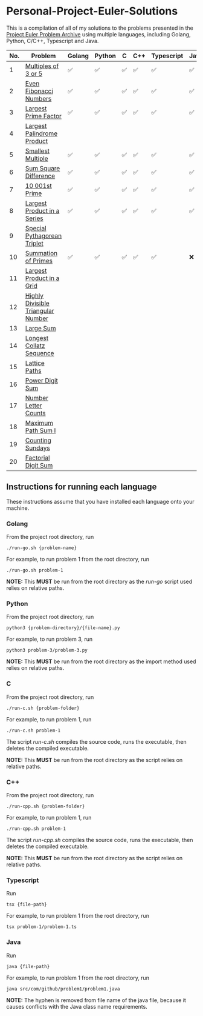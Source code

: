# Personal-Project-Euler-Solutions

This is a compilation of all of my solutions to the problems presented in the [Project Euler Problem Archive](https://projecteuler.net/archives) using multiple languages, including Golang, Python, C/C++, Typescript and Java.

| __No.__ | __Problem__ | __Golang__ | __Python__ | __C__ | __C++__ | __Typescript__ | __Java__ |
| ------- | ----------- | ---------- | ---------- | ----- | ------- | -------------- | -------- |
| 1 | [Multiples of 3 or 5](https://projecteuler.net/problem=1) | :white_check_mark: | :white_check_mark: | :white_check_mark: | :white_check_mark: | :white_check_mark: | :white_check_mark: |
| 2 | [Even Fibonacci Numbers](https://projecteuler.net/problem=2) | :white_check_mark: | :white_check_mark: | :white_check_mark: | :white_check_mark: | :white_check_mark: | :white_check_mark: |
| 3 | [Largest Prime Factor](https://projecteuler.net/problem=3) | :white_check_mark: | :white_check_mark: | :white_check_mark: | :white_check_mark: | :white_check_mark: | :white_check_mark: |
| 4 | [Largest Palindrome Product](https://projecteuler.net/problem=4) |  |  |  |  |  |  |
| 5 | [Smallest Multiple](https://projecteuler.net/problem=5) | :white_check_mark: | :white_check_mark: | :white_check_mark: | :white_check_mark: | :white_check_mark: | :white_check_mark: |
| 6 | [Sum Square Difference](https://projecteuler.net/problem=6) | :white_check_mark: | :white_check_mark: | :white_check_mark: | :white_check_mark: | :white_check_mark: | :white_check_mark: |
| 7 | [10 001st Prime](https://projecteuler.net/problem=7) | :white_check_mark: | :white_check_mark: | :white_check_mark: | :white_check_mark: | :white_check_mark: | :white_check_mark: |
| 8 | [Largest Product in a Series](https://projecteuler.net/problem=8) | :white_check_mark: | :white_check_mark: | :white_check_mark: | :white_check_mark: | :white_check_mark: | :white_check_mark: |
| 9 | [Special Pythagorean Triplet](https://projecteuler.net/problem=9) |  |  |  |  |  |  |
| 10 | [Summation of Primes](https://projecteuler.net/problem=10) | :white_check_mark: | :white_check_mark: | :white_check_mark: | :white_check_mark: | :white_check_mark: | :x: |
| 11 | [Largest Product in a Grid](https://projecteuler.net/problem=11) |  |  |  |  |  |  |
| 12 | [Highly Divisible Triangular Number](https://projecteuler.net/problem=12) |  |  |  |  |  |  |
| 13 | [Large Sum](https://projecteuler.net/problem=13) |  |  |  |  |  |  |
| 14 | [Longest Collatz Sequence](https://projecteuler.net/problem=14) |  |  |  |  |  |  |
| 15 | [Lattice Paths](https://projecteuler.net/problem=15) |  |  |  |  |  |  |
| 16 | [Power Digit Sum](https://projecteuler.net/problem=16) |  |  |  |  |  |  |
| 17 | [Number Letter Counts](https://projecteuler.net/problem=17) |  |  |  |  |  |  |
| 18 | [Maximum Path Sum I](https://projecteuler.net/problem=18) |  |  |  |  |  |  |
| 19 | [Counting Sundays](https://projecteuler.net/problem=19) |  |  |  |  |  |  |
| 20 | [Factorial Digit Sum](https://projecteuler.net/problem=20) |  |  |  |  |  |  |

## Instructions for running each language

These instructions assume that you have installed each language onto your machine.

### Golang
From the project root directory, run 
```
./run-go.sh {problem-name}
```

For example, to run problem 1 from the root directory, run
```
./run-go.sh problem-1
```
__NOTE:__ This __MUST__ be run from the root directory as the _run-go_ script used relies on relative paths.

### Python

From the project root directory, run 
```
python3 {problem-directory}/{file-name}.py
```

For example, to run problem 3, run
```
python3 problem-3/problem-3.py
```

__NOTE:__ This __MUST__ be run from the root directory as the import method used relies on relative paths.

### C
From the project root directory, run
```
./run-c.sh {problem-folder}
```

For example, to run problem 1, run
```
./run-c.sh problem-1
```

The script _run-c.sh_ compiles the source code, runs the executable, then deletes the compiled executable.

__NOTE:__ This __MUST__ be run from the root directory as the script relies on relative paths.

### C++
From the project root directory, run
```
./run-cpp.sh {problem-folder}
```

For example, to run problem 1, run
```
./run-cpp.sh problem-1
```

The script _run-cpp.sh_ compiles the source code, runs the executable, then deletes the compiled executable.

__NOTE:__ This __MUST__ be run from the root directory as the script relies on relative paths.

### Typescript
Run
```
tsx {file-path}
```

For example, to run problem 1 from the root directory, run
```
tsx problem-1/problem-1.ts
```

### Java
Run
```
java {file-path}
```

For example, to run problem 1 from the root directory, run
```
java src/com/github/problem1/problem1.java
```

__NOTE:__ The hyphen is removed from file name of the java file, because it causes conflicts with the Java class name requirements.